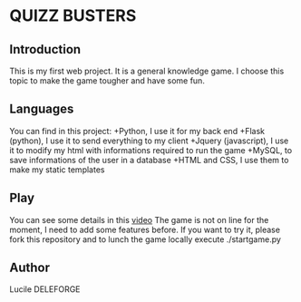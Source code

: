 # QUIZZ BUSTERS

## Introduction
This is my first web project. It is a general knowledge game. I choose this topic to make the game tougher and have some fun.

## Languages
You can find in this project:
+Python, I use it for my back end
+Flask (python), I use it to send everything to my client
+Jquery (javascript), I use it to modify my html with informations required to run the game
+MySQL, to save informations of the user in a database
+HTML and CSS, I use them to make my static templates

## Play
You can see some details in this [video]((https://youtu.be/TmCeF0ZLs-g))
The game is not on line for the moment, I need to add some features before. 
If you want to try it, please fork this repository and to lunch the game locally execute ./startgame.py

## Author
Lucile DELEFORGE

